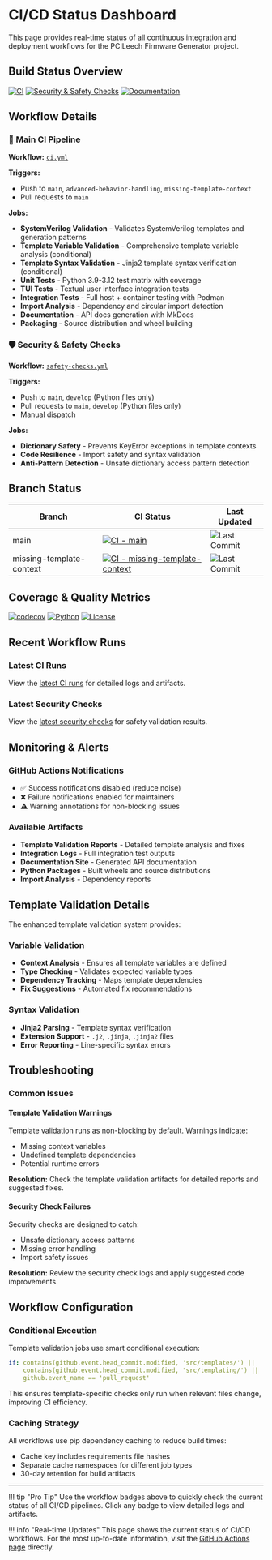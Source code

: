 # CI/CD Status Dashboard

This page provides real-time status of all continuous integration and deployment workflows for the PCILeech Firmware Generator project.

## Build Status Overview

[![CI](https://github.com/ramseymcgrath/PCILeechFWGenerator/actions/workflows/ci.yml/badge.svg)](https://github.com/ramseymcgrath/PCILeechFWGenerator/actions/workflows/ci.yml)
[![Security & Safety Checks](https://github.com/ramseymcgrath/PCILeechFWGenerator/actions/workflows/safety-checks.yml/badge.svg)](https://github.com/ramseymcgrath/PCILeechFWGenerator/actions/workflows/safety-checks.yml)
[![Documentation](https://github.com/ramseymcgrath/PCILeechFWGenerator/actions/workflows/docs.yml/badge.svg)](https://github.com/ramseymcgrath/PCILeechFWGenerator/actions/workflows/docs.yml)

## Workflow Details

### 🔄 Main CI Pipeline

**Workflow:** [`ci.yml`](https://github.com/ramseymcgrath/PCILeechFWGenerator/actions/workflows/ci.yml)

**Triggers:**

- Push to `main`, `advanced-behavior-handling`, `missing-template-context`
- Pull requests to `main`

**Jobs:**

- **SystemVerilog Validation** - Validates SystemVerilog templates and generation patterns
- **Template Variable Validation** - Comprehensive template variable analysis (conditional)
- **Template Syntax Validation** - Jinja2 template syntax verification (conditional)
- **Unit Tests** - Python 3.9-3.12 test matrix with coverage
- **TUI Tests** - Textual user interface integration tests
- **Integration Tests** - Full host + container testing with Podman
- **Import Analysis** - Dependency and circular import detection
- **Documentation** - API docs generation with MkDocs
- **Packaging** - Source distribution and wheel building

### 🛡️ Security & Safety Checks

**Workflow:** [`safety-checks.yml`](https://github.com/ramseymcgrath/PCILeechFWGenerator/actions/workflows/safety-checks.yml)

**Triggers:**

- Push to `main`, `develop` (Python files only)
- Pull requests to `main`, `develop` (Python files only)
- Manual dispatch

**Jobs:**

- **Dictionary Safety** - Prevents KeyError exceptions in template contexts
- **Code Resilience** - Import safety and syntax validation
- **Anti-Pattern Detection** - Unsafe dictionary access pattern detection

## Branch Status

| Branch | CI Status | Last Updated |
|--------|-----------|--------------|
| main | [![CI - main](https://github.com/ramseymcgrath/PCILeechFWGenerator/actions/workflows/ci.yml/badge.svg?branch=main)](https://github.com/ramseymcgrath/PCILeechFWGenerator/actions/workflows/ci.yml?query=branch%3Amain) | ![Last Commit](https://img.shields.io/github/last-commit/ramseymcgrath/PCILeechFWGenerator/main) |
| missing-template-context | [![CI - missing-template-context](https://github.com/ramseymcgrath/PCILeechFWGenerator/actions/workflows/ci.yml/badge.svg?branch=missing-template-context)](https://github.com/ramseymcgrath/PCILeechFWGenerator/actions/workflows/ci.yml?query=branch%3Amissing-template-context) | ![Last Commit](https://img.shields.io/github/last-commit/ramseymcgrath/PCILeechFWGenerator/missing-template-context) |

## Coverage & Quality Metrics

[![codecov](https://codecov.io/gh/ramseymcgrath/PCILeechFWGenerator/graph/badge.svg)](https://codecov.io/gh/ramseymcgrath/PCILeechFWGenerator)
[![Python](https://img.shields.io/pypi/pyversions/pcileech-fw-generator)](https://pypi.org/project/pcileech-fw-generator/)
[![License](https://img.shields.io/github/license/ramseymcgrath/PCILeechFWGenerator)](https://github.com/ramseymcgrath/PCILeechFWGenerator/blob/main/LICENSE.txt)

## Recent Workflow Runs

### Latest CI Runs

View the [latest CI runs](https://github.com/ramseymcgrath/PCILeechFWGenerator/actions/workflows/ci.yml) for detailed logs and artifacts.

### Latest Security Checks

View the [latest security checks](https://github.com/ramseymcgrath/PCILeechFWGenerator/actions/workflows/safety-checks.yml) for safety validation results.

## Monitoring & Alerts

### GitHub Actions Notifications

- ✅ Success notifications disabled (reduce noise)
- ❌ Failure notifications enabled for maintainers
- ⚠️ Warning annotations for non-blocking issues

### Available Artifacts

- **Template Validation Reports** - Detailed template analysis and fixes
- **Integration Logs** - Full integration test outputs
- **Documentation Site** - Generated API documentation
- **Python Packages** - Built wheels and source distributions
- **Import Analysis** - Dependency reports

## Template Validation Details

The enhanced template validation system provides:

### Variable Validation

- **Context Analysis** - Ensures all template variables are defined
- **Type Checking** - Validates expected variable types
- **Dependency Tracking** - Maps template dependencies
- **Fix Suggestions** - Automated fix recommendations

### Syntax Validation

- **Jinja2 Parsing** - Template syntax verification
- **Extension Support** - `.j2`, `.jinja`, `.jinja2` files
- **Error Reporting** - Line-specific syntax errors

## Troubleshooting

### Common Issues

#### Template Validation Warnings

Template validation runs as non-blocking by default. Warnings indicate:

- Missing context variables
- Undefined template dependencies
- Potential runtime errors

**Resolution:** Check the template validation artifacts for detailed reports and suggested fixes.

#### Security Check Failures

Security checks are designed to catch:

- Unsafe dictionary access patterns
- Missing error handling
- Import safety issues

**Resolution:** Review the security check logs and apply suggested code improvements.

## Workflow Configuration

### Conditional Execution

Template validation jobs use smart conditional execution:

```yaml
if: contains(github.event.head_commit.modified, 'src/templates/') || 
    contains(github.event.head_commit.modified, 'src/templating/') || 
    github.event_name == 'pull_request'
```

This ensures template-specific checks only run when relevant files change, improving CI efficiency.

### Caching Strategy

All workflows use pip dependency caching to reduce build times:

- Cache key includes requirements file hashes
- Separate cache namespaces for different job types
- 30-day retention for build artifacts

---

!!! tip "Pro Tip"
    Use the workflow badges above to quickly check the current status of all CI/CD pipelines. Click any badge to view detailed logs and artifacts.

!!! info "Real-time Updates"
    This page shows the current status of CI/CD workflows. For the most up-to-date information, visit the [GitHub Actions page](https://github.com/ramseymcgrath/PCILeechFWGenerator/actions) directly.
